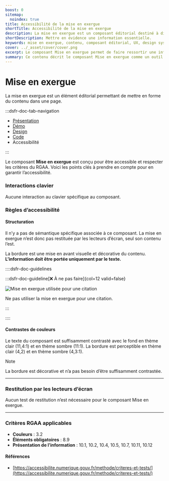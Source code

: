 ```yaml
---
boost: 0
sitemap:
  noindex: true
title: Accessibilité de la mise en exergue
shortTitle: Accessibilité de la mise en exergue
description: La mise en exergue est un composant éditorial destiné à distinguer une information importante au sein du contenu principal d’une page.
shortDescription: Mettre en évidence une information essentielle.
keywords: mise en exergue, contenu, composant éditorial, UX, design system, accessibilité, information, page, interface, valorisation
cover: ../_asset/cover/cover.png
excerpt: Le composant Mise en exergue permet de faire ressortir une information capitale intégrée dans le contenu principal, tout en respectant les principes de lisibilité et de hiérarchisation.
summary: Ce contenu décrit le composant Mise en exergue comme un outil d’identification rapide d’informations clés au sein d’un texte. Il précise ses usages, le distingue de la mise en avant, et détaille les bonnes pratiques de mise en forme pour assurer sa visibilité. L’alignement, la position dans la page et la nature du contenu sont essentiels à son efficacité. Ce guide est destiné aux créateurs de contenu et designers cherchant à hiérarchiser l’information de manière claire et accessible.
---
```


# Mise en exergue

La mise en exergue est un élément éditorial permettant de mettre en forme du contenu dans une page.

:::dsfr-doc-tab-navigation

- [Présentation](../index.md)
- [Démo](../demo/index.md)
- [Design](../design/index.md)
- [Code](../code/index.md)
- Accessibilité

:::

Le composant **Mise en exergue** est conçu pour être accessible et respecter les critères du RGAA. Voici les points clés à prendre en compte pour en garantir l’accessibilité.

### Interactions clavier

Aucune interaction au clavier spécifique au composant.

### Règles d’accessibilité

#### Structuration

Il n’y a pas de sémantique spécifique associée à ce composant. La mise en exergue n’est donc pas restituée par les lecteurs d’écran, seul son contenu l’est.

La bordure est une mise en avant visuelle et décorative du contenu. **L’information doit être portée uniquement par le texte.**

::::dsfr-doc-guidelines

:::dsfr-doc-guideline[❌ À ne pas faire]{col=12 valid=false}

![Mise en exergue utilisée pour une citation](../_asset/accessibility/dont-1.png)

Ne pas utiliser la mise en exergue pour une citation.

:::

::::

#### Contrastes de couleurs

Le texte du composant est suffisamment contrasté avec le fond en thème clair (11,4:1) et en thème sombre (11:1).
La bordure est perceptible en thème clair (4,2) et en thème sombre (4,3:1).

> [!NOTE]
> La bordure est décorative et n’a pas besoin d’être suffisamment contrastée.

---

### Restitution par les lecteurs d’écran

Aucun test de restitution n’est nécessaire pour le composant Mise en exergue.

---

### Critères RGAA applicables
- **Couleurs** : 3.2
- **Éléments obligatoires** : 8.9
- **Présentation de l’information** : 10.1, 10.2, 10.4, 10.5, 10.7, 10.11, 10.12

#### Références

- [https://accessibilite.numerique.gouv.fr/methode/criteres-et-tests/](https://accessibilite.numerique.gouv.fr/methode/criteres-et-tests/)


